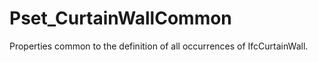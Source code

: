 # Pset_CurtainWallCommon

Properties common to the definition of all occurrences of IfcCurtainWall.
